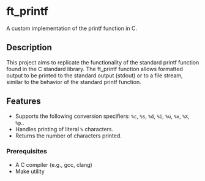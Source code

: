 # ft_printf

A custom implementation of the printf function in C.

## Description

This project aims to replicate the functionality of the standard printf function found in the C standard library. The ft_printf function allows formatted output to be printed to the standard output (stdout) or to a file stream, similar to the behavior of the standard printf function.

## Features

- Supports the following conversion specifiers: `%c`, `%s`, `%d`, `%i`, `%u`, `%x`, `%X`, `%p`..
- Handles printing of literal `%` characters.
- Returns the number of characters printed.

### Prerequisites

- A C compiler (e.g., gcc, clang)
- Make utility
